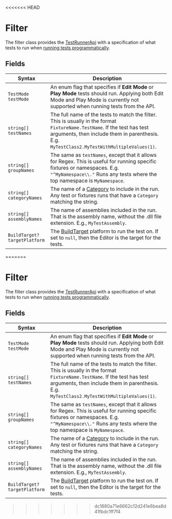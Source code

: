 <<<<<<< HEAD
# Filter
The filter class provides the [TestRunnerApi](./reference-test-runner-api.md) with a specification of what tests to run when [running tests programmatically](./extension-run-tests.md).

## Fields

| Syntax                        | Description                                                  |
| ----------------------------- | ------------------------------------------------------------ |
| `TestMode testMode`           | An enum flag that specifies if **Edit Mode** or **Play Mode** tests should run. Applying both Edit Mode and Play Mode is currently not supported when running tests from the API. |
| `string[] testNames`          | The full name of the tests to match the filter. This is usually in the format `FixtureName.TestName`. If the test has test arguments, then include them in parenthesis. E.g. `MyTestClass2.MyTestWithMultipleValues(1)`. |
| `string[] groupNames`         | The same as `testNames`, except that it allows for Regex. This is useful for running specific fixtures or namespaces. E.g. `"^MyNamespace\\."` Runs any tests where the top namespace is `MyNamespace`. |
| `string[] categoryNames`      | The name of a [Category](https://nunit.org/docs/2.2.7/category.html) to include in the run. Any test or fixtures runs that have a `Category` matching the string. |
| `string[] assemblyNames`      | The name of assemblies included in the run. That is the assembly name, without the .dll file extension. E.g., `MyTestAssembly`. |
| `BuildTarget? targetPlatform` | The [BuildTarget](https://docs.unity3d.com/ScriptReference/BuildTarget.html) platform to run the test on. If set to `null`, then the Editor is the target for the tests. |


=======
# Filter
The filter class provides the [TestRunnerApi](./reference-test-runner-api.md) with a specification of what tests to run when [running tests programmatically](./extension-run-tests.md).

## Fields

| Syntax                        | Description                                                  |
| ----------------------------- | ------------------------------------------------------------ |
| `TestMode testMode`           | An enum flag that specifies if **Edit Mode** or **Play Mode** tests should run. Applying both Edit Mode and Play Mode is currently not supported when running tests from the API. |
| `string[] testNames`          | The full name of the tests to match the filter. This is usually in the format `FixtureName.TestName`. If the test has test arguments, then include them in parenthesis. E.g. `MyTestClass2.MyTestWithMultipleValues(1)`. |
| `string[] groupNames`         | The same as `testNames`, except that it allows for Regex. This is useful for running specific fixtures or namespaces. E.g. `"^MyNamespace\\."` Runs any tests where the top namespace is `MyNamespace`. |
| `string[] categoryNames`      | The name of a [Category](https://nunit.org/docs/2.2.7/category.html) to include in the run. Any test or fixtures runs that have a `Category` matching the string. |
| `string[] assemblyNames`      | The name of assemblies included in the run. That is the assembly name, without the .dll file extension. E.g., `MyTestAssembly`. |
| `BuildTarget? targetPlatform` | The [BuildTarget](https://docs.unity3d.com/ScriptReference/BuildTarget.html) platform to run the test on. If set to `null`, then the Editor is the target for the tests. |


>>>>>>> dc1880a71e6662c12d241e6bea8d41fbdc1ff7f4
